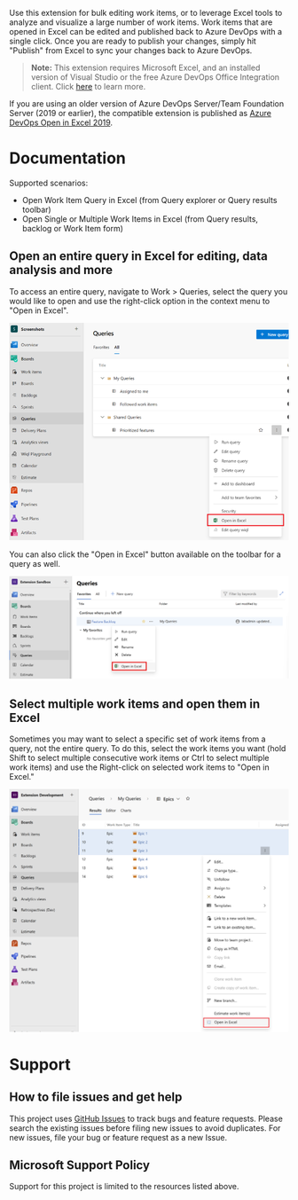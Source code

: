 Use this extension for bulk editing work items, or to leverage Excel tools to analyze and visualize a large number of work items. Work items that are opened in Excel can be edited and published back to Azure DevOps with a single click. Once you are ready to publish your changes, simply hit "Publish" from Excel to sync your changes back to Azure DevOps. 

> **Note:** This extension requires Microsoft Excel, and an installed version of Visual Studio or the free Azure DevOps Office Integration client.
> Click [here](https://aka.ms/devopsexcel) to learn more.

If you are using an older version of Azure DevOps Server/Team Foundation Server (2019 or earlier), the compatible extension is published as [Azure DevOps Open in Excel 2019](https://marketplace.visualstudio.com/items?itemName=blueprint.vsts-open-work-items-in-excel-2019). 

# Documentation 

Supported scenarios:
* Open Work Item Query in Excel (from Query explorer or Query results toolbar)
* Open Single or Multiple Work Items in Excel (from Query results, backlog or Work Item form)

## Open an entire query in Excel for editing, data analysis and more
To access an entire query, navigate to Work > Queries, select the query you would like to open and use the right-click option in the context menu to "Open in Excel". 

![Open query in Excel](img/open-from-queries.png)

You can also click the "Open in Excel" button available on the toolbar for a query as well.  

![Open query in Excel](img/open-from-query.png)

## Select multiple work items and open them in Excel
Sometimes you may want to select a specific set of work items from a query, not the entire query. To do this, select the work items you want (hold Shift to select multiple consecutive work items or Ctrl to select multiple work items) and use the Right-click on selected work items to "Open in Excel."

![Open work items in Excel](img/open-from-workitem.png)

# Support

## How to file issues and get help

This project uses [GitHub Issues](https://github.com/microsoft/vsts-open-in-excel/issues) to track bugs and feature requests. Please search the existing issues before filing new issues to avoid duplicates. For new issues, file your bug or feature request as a new Issue. 

## Microsoft Support Policy

Support for this project is limited to the resources listed above.
